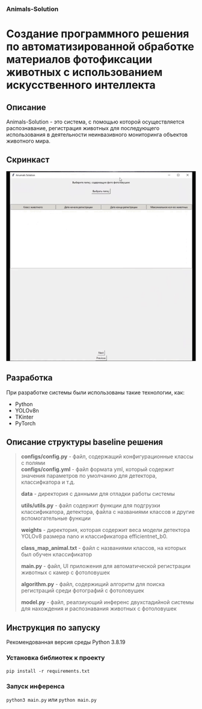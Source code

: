 ### Animals-Solution

# Создание программного решения по автоматизированной обработке материалов фотофиксации животных с использованием искусственного интеллекта

## Описание
Animals-Solution - это система, с помощью которой осуществляется распознавание, регистрация животных для последующего использования в деятельности неинвазивного мониторинга объектов животного мира. 

## Скринкаст
![train_batch2521](assets/Uni.gif)

## Разработка
При разработке системы были использованы такие технологии, как:
- Python
- YOLOv8n
- TKinter
- PyTorch

## Описание структуры baseline решения

> **configs/config.py** - файл, содержащий конфигурационные классы с полями \
> **configs/config.yml** - файл формата yml, который содержит значения параметров по умолчанию для детектора, классифкатора и т.д.
> 
> **data** - директория с данными для отладки работы системы
> 
> **utils/utils.py** - файл содержит функции для подгрузки классификатора, детектора, файла с названиями классов и другие вспомогательные функции
> 
> **weights** - директория, которая содержит веса модели детектора YOLOv8 размера nano и классификатора efficientnet_b0.
> 
> **class_map_animal.txt** - файл с названиями классов, на которых был обучен классификатор
> 
> **main.py** - файл, UI приложения для автоматической регистрации животных с камер с фотоловушек 
> 
> **algorithm.py** - файл, содержищий алгоритм для поиска регистраций среди фотографий с фотоловушек 
>
> **model.py** - файл, реалзиующий инференс двухстадийной системы для нахождения и распознавания животных с фотоловушек



## Инструкция по запуску 
Рекомендованная версия среды Python 3.8.19

###  Установка библиотек к проекту
`pip install -r requirements.txt`

###  Запуск инференса
`python3 main.py` или `python main.py`
